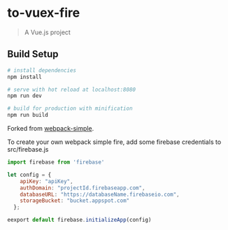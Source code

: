 # to-vuex-fire

> A Vue.js project

## Build Setup

``` bash
# install dependencies
npm install

# serve with hot reload at localhost:8080
npm run dev

# build for production with minification
npm run build
```

Forked from [webpack-simple](https://github.com/vuejs-templates/webpack-simple).

To create your own webpack simple fire, add some firebase credentials to src/firebase.js

```javascript
import firebase from 'firebase'

let config = {
    apiKey: "apiKey",
    authDomain: "projectId.firebaseapp.com",
    databaseURL: "https://databaseName.firebaseio.com",
    storageBucket: "bucket.appspot.com"
  };

eexport default firebase.initializeApp(config)
```
